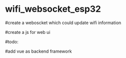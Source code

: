 # wifi_websocket_esp32

#create a weboscket which could update wifi information

#create a js for web ui

#todo:

#add vue as backend framework

